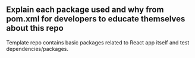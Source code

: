 ## Explain each package used and why from pom.xml for developers to educate themselves about this repo
Template repo contains basic packages related to React app itself and test dependencies/packages.